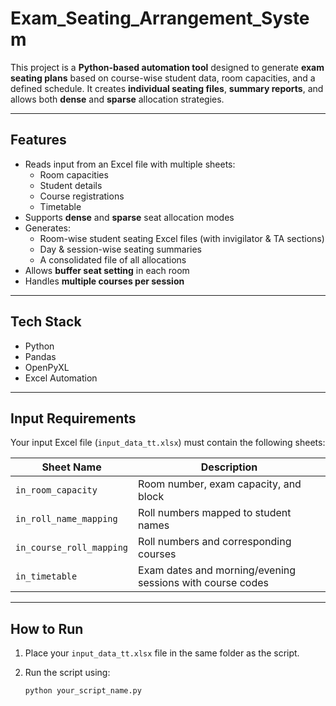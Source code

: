 # Exam_Seating_Arrangement_System

This project is a **Python-based automation tool** designed to generate **exam seating plans** based on course-wise student data, room capacities, and a defined schedule. It creates **individual seating files**, **summary reports**, and allows both **dense** and **sparse** allocation strategies.

---

## Features

- Reads input from an Excel file with multiple sheets:
  - Room capacities
  - Student details
  - Course registrations
  - Timetable
- Supports **dense** and **sparse** seat allocation modes
- Generates:
  - Room-wise student seating Excel files (with invigilator & TA sections)
  - Day & session-wise seating summaries
  - A consolidated file of all allocations
- Allows **buffer seat setting** in each room
- Handles **multiple courses per session**

---

## Tech Stack

- Python
- Pandas
- OpenPyXL
- Excel Automation

---

## Input Requirements

Your input Excel file (`input_data_tt.xlsx`) must contain the following sheets:

| Sheet Name             | Description                            |
|------------------------|----------------------------------------|
| `in_room_capacity`     | Room number, exam capacity, and block  |
| `in_roll_name_mapping` | Roll numbers mapped to student names   |
| `in_course_roll_mapping` | Roll numbers and corresponding courses |
| `in_timetable`         | Exam dates and morning/evening sessions with course codes |

---

## How to Run

1. Place your `input_data_tt.xlsx` file in the same folder as the script.
2. Run the script using:

   ```bash
   python your_script_name.py
